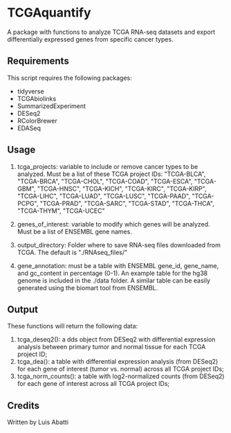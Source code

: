 # TCGAquantify
A package with functions to analyze TCGA RNA-seq datasets and export differentially expressed genes from specific cancer types. 

## Requirements
This script requires the following packages:
- tidyverse
- TCGAbiolinks
- SummarizedExperiment
- DESeq2
- RColorBrewer
- EDASeq

## Usage
1) tcga_projects: variable to include or remove cancer types to be analyzed. Must be a list of these TCGA project IDs: "TCGA-BLCA", "TCGA-BRCA", "TCGA-CHOL", "TCGA-COAD", "TCGA-ESCA", "TCGA-GBM", "TCGA-HNSC", "TCGA-KICH", "TCGA-KIRC", "TCGA-KIRP", "TCGA-LIHC", "TCGA-LUAD", "TCGA-LUSC", "TCGA-PAAD", "TCGA-PCPG", "TCGA-PRAD", "TCGA-SARC", "TCGA-STAD", "TCGA-THCA", "TCGA-THYM", "TCGA-UCEC"

2) genes_of_interest: variable to modify which genes will be analyzed. Must be a list of ENSEMBL gene names.

3) output_directory: Folder where to save RNA-seq files downloaded from TCGA. The default is "./RNAseq_files/"

4) gene_annotation: must be a table with ENSEMBL gene_id, gene_name, and gc_content in percentage (0-1). An example table for the hg38 genome is included in the ./data folder. A similar table can be easily generated using the biomart tool from ENSEMBL. 


## Output
These functions will return the following data:
1) tcga_deseq2(): a dds object from DESeq2 with differential expression analysis between primary tumor and normal tissue for each TCGA project ID;
2) tcga_dea(): a table with differential expression analysis (from DESeq2) for each gene of interest (tumor vs. normal) across all TCGA project IDs;
3) tcga_norm_counts(): a table with log2-normalized counts (from DESeq2) for each gene of interest across all TCGA project IDs;

## Credits
Written by Luis Abatti
